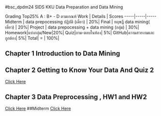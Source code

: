 #bsc_dpdm24
SIDS KKU Data Preparation and Data Mining


Grading Top25% A : B+ - D ตามเกณฑ์
Work | Details | Scores
-----|-----|-----
Midterm | data prepocessing ปฏิบัติ (เดี่ยว) | 20%|
Final | ทฤษฎี data mining( เดี่ยว) | 20%|
Project | data prepocessing + data mining (กลุ่ม) | 30%|
Homework|แบ่งกลุ่ม/New|20%|
Quiz|ถาม-ตอบในห้อง| 5%|
GitHub|ความสวยงามและถูกต้อง| 5%|
 Total| = | 100%|

## Chapter 1 Introduction to Data Mining
## Chapter 2 Getting to Know Your Data And Quiz 2
[Click Here](https://github.com/Khomkrit007/bsc_dpdm24/blob/main/Chapter_2_Understanding_Data.ipynb)
## Chapter 3 Data Preprocessing , HW1 and HW2
[Click Here](https://github.com/Khomkrit007/bsc_dpdm24/blob/main/Data_Preprocessing.ipynb)
##Midterm
[Click Here](https://github.com/Khomkrit007/bsc_dpdm24/blob/main/midterm_dpdm24.ipynb)
